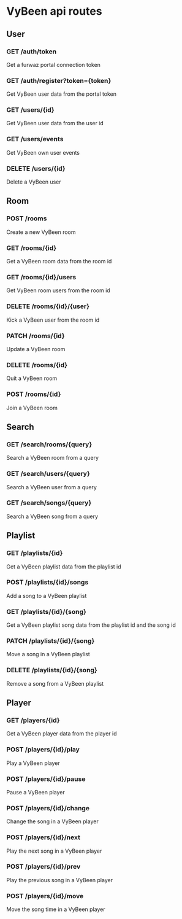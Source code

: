 # VyBeen api routes

## User
### GET /auth/token
Get a furwaz portal connection token

### GET /auth/register?token={token}
Get VyBeen user data from the portal token

### GET /users/{id}
Get VyBeen user data from the user id

### GET /users/events
Get VyBeen own user events

### DELETE /users/{id}
Delete a VyBeen user

## Room
### POST /rooms
Create a new VyBeen room

### GET /rooms/{id}
Get a VyBeen room data from the room id

### GET /rooms/{id}/users
Get VyBeen room users from the room id

### DELETE /rooms/{id}/{user}
Kick a VyBeen user from the room id

### PATCH /rooms/{id}
Update a VyBeen room

### DELETE /rooms/{id}
Quit a VyBeen room

### POST /rooms/{id}
Join a VyBeen room

## Search
### GET /search/rooms/{query}
Search a VyBeen room from a query

### GET /search/users/{query}
Search a VyBeen user from a query

### GET /search/songs/{query}
Search a VyBeen song from a query

## Playlist
### GET /playlists/{id}
Get a VyBeen playlist data from the playlist id

### POST /playlists/{id}/songs
Add a song to a VyBeen playlist

### GET /playlists/{id}/{song}
Get a VyBeen playlist song data from the playlist id and the song id

### PATCH /playlists/{id}/{song}
Move a song in a VyBeen playlist

### DELETE /playlists/{id}/{song}
Remove a song from a VyBeen playlist

## Player
### GET /players/{id}
Get a VyBeen player data from the player id

### POST /players/{id}/play
Play a VyBeen player

### POST /players/{id}/pause
Pause a VyBeen player

### POST /players/{id}/change
Change the song in a VyBeen player

### POST /players/{id}/next
Play the next song in a VyBeen player

### POST /players/{id}/prev
Play the previous song in a VyBeen player

### POST /players/{id}/move
Move the song time in a VyBeen player
